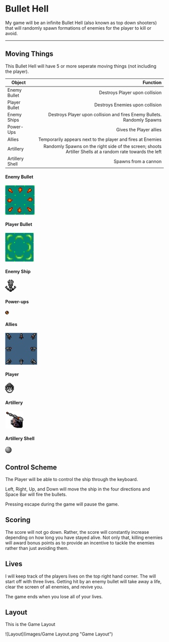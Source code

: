 # Bullet Hell
My game will be an infinite Bullet Hell (also known as top down shooters) that will randomly spawn formations of enemies for the player to kill or avoid.

----

## Moving Things
This Bullet Hell will have 5 or more seperate moving things (not including the player).

| Object        | Function                                                                                                         |
| --------------| ----------------------------------------------------------------------------------------------------------------:|
| Enemy Bullet  | Destroys Player upon collision 										   |
| Player Bullet | Destroys Enemies upon collision 										   |
| Enemy Ships   | Destroys Player upon collision and fires Enemy Bullets. Randomly Spawns |
| Power-Ups     | Gives the Player allies											   |
| Allies        | Temporarily appears next to the player and fires at Enemies							   |
| Artillery     | Randomly Spawns on the right side of the screen; shoots Artiller Shells at a random rate towards the left    |
| Artillery Shell    | Spawns from a cannon |

#### Enemy Bullet
![Enemy Bullet](images/Bullets.png "Enemy Bullet")

#### Player Bullet
![Player Bullet](images/PlayerBullet.png "Player Bullet")

#### Enemy Ship
![Enemy Ship](images/Enemy.png "Enemy Ship")

#### Power-ups
![Power-up](images/Powerup.png "Power-up")

#### Allies
![Allies](images/Allies.png "Allies")

#### Player
![Player](images/Player.png "Player Ship")

#### Artillery
![Artillery](images/Artillery.png "Artillery")

#### Artillery Shell
![Artillery Shell](images/ball.png "Artillery Shell")

## Control Scheme
The Player will be able to control the ship through the keyboard.

Left, Right, Up, and Down will move the ship in the four directions and Space Bar will fire the bullets.

Pressing escape during the game will pause the game.

## Scoring
The score will not go down. Rather, the score will constantly increase depending on how long you have stayed alive. Not only that, killing enemies will award bonus points as to provide an incentive to tackle the enemies rather than just avoiding them.

## Lives
I will keep track of the players lives on the top right hand corner. The will start off with three lives. Getting hit by an enemy bullet will take away a life, clear the screen of all enemies, and revive you.

The game ends when you lose all of your lives.

## Layout

This is the Game Layout

![Layout](images/Game Layout.png "Game Layout")


